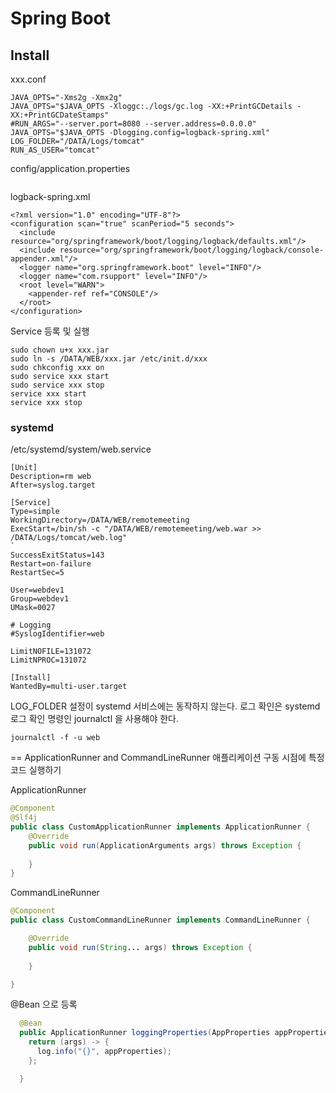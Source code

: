 Spring Boot
==================

## Install
xxx.conf
```
JAVA_OPTS="-Xms2g -Xmx2g"
JAVA_OPTS="$JAVA_OPTS -Xloggc:./logs/gc.log -XX:+PrintGCDetails -XX:+PrintGCDateStamps"
#RUN_ARGS="--server.port=8080 --server.address=0.0.0.0"
JAVA_OPTS="$JAVA_OPTS -Dlogging.config=logback-spring.xml"
LOG_FOLDER="/DATA/Logs/tomcat"
RUN_AS_USER="tomcat"
```
config/application.properties
```
```

logback-spring.xml
```
<?xml version="1.0" encoding="UTF-8"?>
<configuration scan="true" scanPeriod="5 seconds">
  <include resource="org/springframework/boot/logging/logback/defaults.xml"/>
  <include resource="org/springframework/boot/logging/logback/console-appender.xml"/>
  <logger name="org.springframework.boot" level="INFO"/>
  <logger name="com.rsupport" level="INFO"/>
  <root level="WARN">
    <appender-ref ref="CONSOLE"/>
  </root>
</configuration>
```

Service 등록 및 실행
```
sudo chown u+x xxx.jar
sudo ln -s /DATA/WEB/xxx.jar /etc/init.d/xxx
sudo chkconfig xxx on
sudo service xxx start
sudo service xxx stop
service xxx start
service xxx stop
```

### systemd
/etc/systemd/system/web.service
```
[Unit]
Description=rm web
After=syslog.target

[Service]
Type=simple
WorkingDirectory=/DATA/WEB/remotemeeting
ExecStart=/bin/sh -c "/DATA/WEB/remotemeeting/web.war >> /DATA/Logs/tomcat/web.log"
`
SuccessExitStatus=143
Restart=on-failure
RestartSec=5

User=webdev1
Group=webdev1
UMask=0027

# Logging
#SyslogIdentifier=web

LimitNOFILE=131072
LimitNPROC=131072

[Install]
WantedBy=multi-user.target
```
LOG_FOLDER 설정이 systemd 서비스에는 동작하지 않는다.
로그 확인은 systemd 로그 확인 명령인 journalctl 을 사용해야 한다.
```
journalctl -f -u web
```

== ApplicationRunner and CommandLineRunner
애플리케이션 구동 시점에 특정 코드 실행하기

ApplicationRunner
```java
@Component
@Slf4j
public class CustomApplicationRunner implements ApplicationRunner {
    @Override
    public void run(ApplicationArguments args) throws Exception {
    
    }
}
```

CommandLineRunner
```java
@Component
public class CustomCommandLineRunner implements CommandLineRunner {

    @Override
    public void run(String... args) throws Exception {
    
    }

}
```

@Bean 으로 등록
```java
  @Bean
  public ApplicationRunner loggingProperties(AppProperties appProperties) {
    return (args) -> {
      log.info("{}", appProperties);
    };

  }
```
